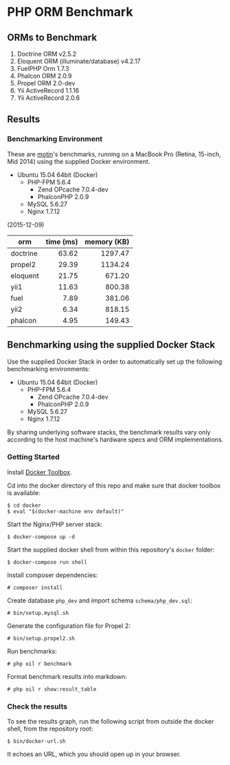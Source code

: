 # PHP ORM Benchmark

## ORMs to Benchmark

1. Doctrine ORM v2.5.2
1. Eloquent ORM (illuminate/database) v4.2.17
1. FuelPHP Orm 1.7.3
1. Phalcon ORM 2.0.9
1. Propel ORM 2.0-dev
1. Yii ActiveRecord 1.1.16
1. Yii ActiveRecord 2.0.6

## Results

### Benchmarking Environment

These are [motin](https://github.com/motin)'s benchmarks, running on a MacBook Pro (Retina, 15-inch, Mid 2014) using the supplied Docker environment.

* Ubuntu 15.04 64bit (Docker)
  * PHP-FPM 5.6.4
    * Zend OPcache 7.0.4-dev
    * PhalconPHP 2.0.9
  * MySQL 5.6.27
  * Nginx 1.7.12

(2015-12-09)

|orm                |time (ms)|memory (KB) |
|-------------------|--------:|-----------:|
|doctrine           |    63.62|     1297.47|
|propel2            |    29.39|     1134.24|
|eloquent           |    21.75|      671.20|
|yii1               |    11.63|      800.38|
|fuel               |     7.89|      381.06|
|yii2               |     6.34|      818.15|
|phalcon            |     4.95|      149.43|

## Benchmarking using the supplied Docker Stack

Use the supplied Docker Stack in order to automatically set up the following benchmarking environments:

* Ubuntu 15.04 64bit (Docker)
  * PHP-FPM 5.6.4
    * Zend OPcache 7.0.4-dev
    * PhalconPHP 2.0.9
  * MySQL 5.6.27
  * Nginx 1.7.12

By sharing underlying software stacks, the benchmark results vary only according to the host machine's hardware specs and ORM implementations.

### Getting Started

Install [Docker Toolbox](https://www.docker.com/docker-toolbox).

Cd into the docker directory of this repo and make sure that docker toolbox is available:
~~~
$ cd docker
$ eval "$(docker-machine env default)"
~~~

Start the Nginx/PHP server stack:
~~~
$ docker-compose up -d
~~~

Start the supplied docker shell from within this repository's `docker` folder:
~~~
$ docker-compose run shell
~~~

Install composer dependencies:
~~~
# composer install
~~~

Create database `php_dev` and import schema `schema/php_dev.sql`:
~~~
# bin/setup.mysql.sh
~~~

Generate the configuration file for Propel 2:
~~~
# bin/setup.propel2.sh
~~~

Run benchmarks:
~~~
# php oil r benchmark
~~~

Format benchmark results into markdown:
~~~
# php oil r show:result_table
~~~

### Check the results

To see the results graph, run the following script from outside the docker shell, from the repository root:

~~~
$ bin/docker-url.sh
~~~

It echoes an URL, which you should open up in your browser.
